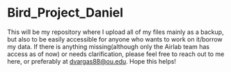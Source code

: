 # Bird_Project_Daniel
This will be my repository where I upload all of my files mainly as a backup, but also to be easily accessible for anyone who wants to work on it/borrow my data. If there is anything missing(although only the Airlab team has access as of now) or needs clarification, please feel free to reach out to me here, or preferably at dvargas88@ou.edu. Hope this helps!
